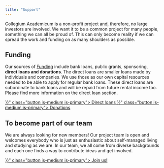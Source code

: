 ```yaml
---
title: "Support"
---
```


Collegium Academicum is a non-profit project and, therefore, no large investors are involved. We want it to be a common project for many people, something we can all be proud of. This can only become reality if we can spread the work and funding on as many shoulders as possible.

## Funding

Our sources of [Funding](/finanzierung) include bank loans, public grants, sponsoring, **direct loans and donations**. The direct loans are smaller loans made by individuals and companies. We use those as our own capital resources needed to be able to apply for regular bank loans. These direct loans are subordinate to bank loans and will be repaid from future rental income too. Please find more information on the direct loan section.

<div class="buttons is-centered">
    <a href="{{< relref "/pages/unterstuetzen/direktkredite" >}}" class="button is-medium is-primary">
        <span class="icon">
            <i class="fas fa-hand-holding-heart"></i>
        </span>
        <span>Direct loans</span>
    </a>
    <a href="{{< relref "/pages/unterstuetzen/spenden" >}}" class="button is-medium is-primary">
        <span class="icon">
            <i class="fas fa-hand-holding-heart"></i>
        </span>
        <span>Donations</span>
    </a>
</div>

## To become part of our team

We are always looking for new members! Our project team is open and welcomes everybody who is just as enthusiastic about self-managed living and studying as we are. In our team, we all come from diverse backgrounds and each one finds a way to contribute ideas and get involved.

<div class="buttons is-centered">
    <a href="{{< relref "/pages/unterstuetzen/mach-mit" >}}" class="button is-medium is-primary">
        <span class="icon">
            <i class="fas fa-wrench"></i>
        </span>
        <span>Join us!</span>
    </a>
</div>
